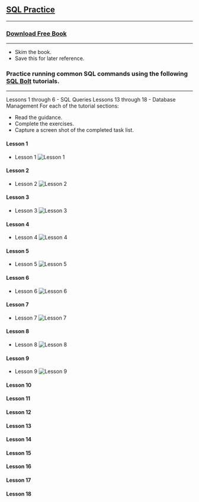 ## [SQL Practice](https://codefellows.github.io/common_curriculum/prework/SQL)
___


### [Download Free Book](https://cdn2.hubspot.net/hubfs/392937/Learn%20SQL.pdf)
___
* Skim the book.
* Save this for later reference.

### Practice running common SQL commands using the following [SQL Bolt](https://sqlbolt.com/) tutorials.
____
Lessons 1 through 6 - SQL Queries
Lessons 13 through 18 - Database Management
For each of the tutorial sections:

* Read the guidance.
* Complete the exercises.
* Capture a screen shot of the completed task list.

#### Lesson 1
* Lesson 1  ![Lesson 1](img/sql-lesson-01.png)
#### Lesson 2
* Lesson 2  ![Lesson 2](img/sql-lesson-02.png)
#### Lesson 3
* Lesson 3  ![Lesson 3](img/sql-lesson-03.png)
#### Lesson 4
* Lesson 4  ![Lesson 4](img/sql-lesson-04.png)
#### Lesson 5
* Lesson 5  ![Lesson 5](img/sql-lesson-05.png)
#### Lesson 6
* Lesson 6  ![Lesson 6](img/sql-lesson-06.png)
#### Lesson 7
* Lesson 7  ![Lesson 7](img/sql-lesson-07.png)
#### Lesson 8
* Lesson 8  ![Lesson 8](img/sql-lesson-08.png)
#### Lesson 9
* Lesson 9  ![Lesson 9](img/sql-lesson-09.png)
#### Lesson 10

#### Lesson 11

#### Lesson 12

#### Lesson 13

#### Lesson 14

#### Lesson 15

#### Lesson 16

#### Lesson 17

#### Lesson 18



